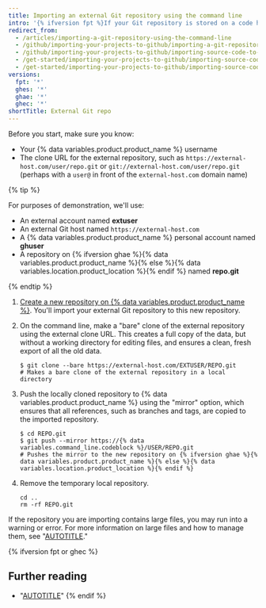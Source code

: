 ```yaml
---
title: Importing an external Git repository using the command line
intro: '{% ifversion fpt %}If your Git repository is stored on a code hosting service that is not accessible from the public internet, you can import the repository using Git on the command line.{% else %}If your source code is tracked in a Git repository, you can import the repository using Git on the command line.{% endif %}'
redirect_from:
  - /articles/importing-a-git-repository-using-the-command-line
  - /github/importing-your-projects-to-github/importing-a-git-repository-using-the-command-line
  - /github/importing-your-projects-to-github/importing-source-code-to-github/importing-a-git-repository-using-the-command-line
  - /get-started/importing-your-projects-to-github/importing-source-code-to-github/importing-a-git-repository-using-the-command-line
  - /get-started/importing-your-projects-to-github/importing-source-code-to-github/importing-an-external-git-repository-using-the-command-line
versions:
  fpt: '*'
  ghes: '*'
  ghae: '*'
  ghec: '*'
shortTitle: External Git repo
---
```

Before you start, make sure you know:

- Your {% data variables.product.product_name %} username
- The clone URL for the external repository, such as `https://external-host.com/user/repo.git` or `git://external-host.com/user/repo.git` (perhaps with a `user@` in front of the `external-host.com` domain name)

{% tip %}

For purposes of demonstration, we'll use:

- An external account named **extuser**
- An external Git host named `https://external-host.com`
- A {% data variables.product.product_name %} personal account named **ghuser**
- A repository on {% ifversion ghae %}{% data variables.product.product_name %}{% else %}{% data variables.location.product_location %}{% endif %} named **repo.git**

{% endtip %}

1. [Create a new repository on {% data variables.product.product_name %}](/repositories/creating-and-managing-repositories/creating-a-new-repository). You'll import your external Git repository to this new repository.
1. On the command line, make a "bare" clone of the external repository using the external clone URL. This creates a full copy of the data, but without a working directory for editing files, and ensures a clean, fresh export of all the old data.

   ```shell
   $ git clone --bare https://external-host.com/EXTUSER/REPO.git
   # Makes a bare clone of the external repository in a local directory
   ```

1. Push the locally cloned repository to {% data variables.product.product_name %} using the "mirror" option, which ensures that all references, such as branches and tags, are copied to the imported repository.

   ```shell
   $ cd REPO.git
   $ git push --mirror https://{% data variables.command_line.codeblock %}/USER/REPO.git
   # Pushes the mirror to the new repository on {% ifversion ghae %}{% data variables.product.product_name %}{% else %}{% data variables.location.product_location %}{% endif %}
   ```

1. Remove the temporary local repository.

   ```shell
   cd ..
   rm -rf REPO.git
   ```

If the repository you are importing contains large files, you may run into a warning or error. For more information on large files and how to manage them, see "[AUTOTITLE](/repositories/working-with-files/managing-large-files/about-large-files-on-github)."

{% ifversion fpt or ghec %}

## Further reading

- "[AUTOTITLE](/get-started/using-git/troubleshooting-the-2-gb-push-limit)"
{% endif %}
